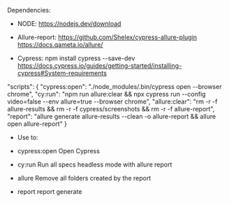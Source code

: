 Dependencies:

- NODE:
https://nodejs.dev/download

- Allure-report:
https://github.com/Shelex/cypress-allure-plugin
https://docs.qameta.io/allure/

- Cypress:
npm install cypress --save-dev
https://docs.cypress.io/guides/getting-started/installing-cypress#System-requirements

"scripts": {
    "cypress:open": "./node_modules/.bin/cypress open --browser chrome",
    "cy:run": "npm run allure:clear && npx cypress run --config video=false --env allure=true --browser chrome",
    "allure:clear": "rm -r -f allure-results && rm -r -f cypress/screenshots && rm -r -f allure-report",
    "report": "allure generate allure-results --clean -o allure-report && allure open allure-report"
  }

* Use to:
- cypress:open
  Open Cypress
  
- cy:run
  Run all specs headless mode with allure report
  
- allure 
  Remove all folders created by the report
  
- report
  report generate

  
  
